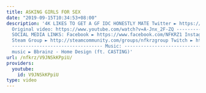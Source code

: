 ```yaml
---
title: ASKING GIRLS FOR SEX
date: "2019-09-15T10:34:53+08:00"
description: '4K LIKES TO GET A GF IDC HONESTLY MATE Twitter ► https://twitter.com/NFKRZ
  Original video: https://www.youtube.com/watch?v=A-Jnx_2F-ZQ ---------------------------------
  SOCIAL MEDIA LINKS: Facebook ► https://www.facebook.com/NFKRZ1 Instagram ► https://instagram.com/roman_nfkrz/
  Steam Group ► http://steamcommunity.com/groups/nfkrzgroup Twitch ► http://www.twitch.tv/nfkrz
  --------------------------------- Music: --------------------------------- Outro
  music ► Bbrainz - Home Design (ft. CASTING)'
url: /nfkrz/V9JNSkKPpiU/
providers:
  youtube:
    id: V9JNSkKPpiU
type: video
---
```

